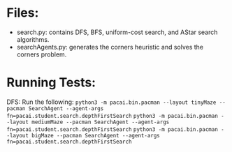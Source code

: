 # Files:
- search.py: contains DFS, BFS, uniform-cost search, and AStar search algorithms.
- searchAgents.py: generates the corners heuristic and solves the corners problem.

# Running Tests:
DFS: Run the following:
```python3 -m pacai.bin.pacman --layout tinyMaze --pacman SearchAgent --agent-args fn=pacai.student.search.depthFirstSearch```
```python3 -m pacai.bin.pacman --layout mediumMaze --pacman SearchAgent --agent-args fn=pacai.student.search.depthFirstSearch```
```python3 -m pacai.bin.pacman --layout bigMaze --pacman SearchAgent --agent-args fn=pacai.student.search.depthFirstSearch```
